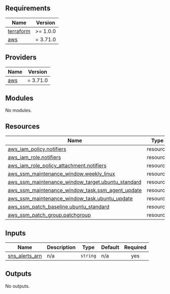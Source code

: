 ## Requirements

| Name | Version |
|------|---------|
| <a name="requirement_terraform"></a> [terraform](#requirement\_terraform) | >= 1.0.0 |
| <a name="requirement_aws"></a> [aws](#requirement\_aws) | = 3.71.0 |

## Providers

| Name | Version |
|------|---------|
| <a name="provider_aws"></a> [aws](#provider\_aws) | = 3.71.0 |

## Modules

No modules.

## Resources

| Name | Type |
|------|------|
| [aws_iam_policy.notifiers](https://registry.terraform.io/providers/hashicorp/aws/3.71.0/docs/resources/iam_policy) | resource |
| [aws_iam_role.notifiers](https://registry.terraform.io/providers/hashicorp/aws/3.71.0/docs/resources/iam_role) | resource |
| [aws_iam_role_policy_attachment.notifiers](https://registry.terraform.io/providers/hashicorp/aws/3.71.0/docs/resources/iam_role_policy_attachment) | resource |
| [aws_ssm_maintenance_window.weekly_linux](https://registry.terraform.io/providers/hashicorp/aws/3.71.0/docs/resources/ssm_maintenance_window) | resource |
| [aws_ssm_maintenance_window_target.ubuntu_standard](https://registry.terraform.io/providers/hashicorp/aws/3.71.0/docs/resources/ssm_maintenance_window_target) | resource |
| [aws_ssm_maintenance_window_task.ssm_agent_update](https://registry.terraform.io/providers/hashicorp/aws/3.71.0/docs/resources/ssm_maintenance_window_task) | resource |
| [aws_ssm_maintenance_window_task.ubuntu_update](https://registry.terraform.io/providers/hashicorp/aws/3.71.0/docs/resources/ssm_maintenance_window_task) | resource |
| [aws_ssm_patch_baseline.ubuntu_standard](https://registry.terraform.io/providers/hashicorp/aws/3.71.0/docs/resources/ssm_patch_baseline) | resource |
| [aws_ssm_patch_group.patchgroup](https://registry.terraform.io/providers/hashicorp/aws/3.71.0/docs/resources/ssm_patch_group) | resource |

## Inputs

| Name | Description | Type | Default | Required |
|------|-------------|------|---------|:--------:|
| <a name="input_sns_alerts_arn"></a> [sns\_alerts\_arn](#input\_sns\_alerts\_arn) | n/a | `string` | n/a | yes |

## Outputs

No outputs.
